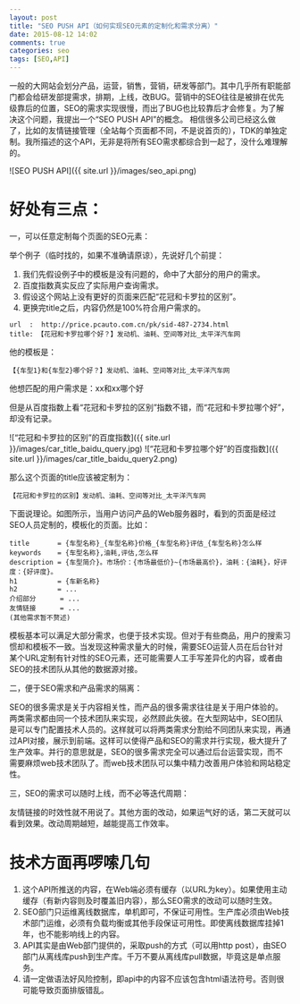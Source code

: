 ```yaml
---
layout: post
title: "SEO PUSH API（如何实现SEO元素的定制化和需求分离）"
date: 2015-08-12 14:02
comments: true
categories: seo
tags: [SEO,API]
---
```



一般的大网站会划分产品，运营，销售，营销，研发等部门。其中几乎所有职能部门都会给研发部提需求，排期，上线，改BUG。营销中的SEO往往是被排在优先级靠后的位置，SEO的需求实现很慢，而出了BUG也比较靠后才会修复。为了解决这个问题，我提出一个“SEO PUSH API”的概念。
相信很多公司已经这么做了，比如的友情链接管理（全站每个页面都不同，不是说首页的），TDK的单独定制。我所描述的这个API，无非是将所有SEO需求都综合到一起了，没什么难理解的。

![SEO PUSH API]({{ site.url }}/images/seo_api.png)

好处有三点：
==========

一，可以任意定制每个页面的SEO元素：

举个例子（临时找的，如果不准确请原谅），先说好几个前提：

1. 我们先假设例子中的模板是没有问题的，命中了大部分的用户的需求。
1. 百度指数真实反应了实际用户查询需求。
1. 假设这个网站上没有更好的页面来匹配“花冠和卡罗拉的区别”。
1. 更换完title之后，内容仍然是100%符合用户需求的。

```
url  :  http://price.pcauto.com.cn/pk/sid-487-2734.html
title: 【花冠和卡罗拉哪个好？】发动机、油耗、空间等对比_太平洋汽车网
```

他的模板是：

```
【{车型1}和{车型2}哪个好？】发动机、油耗、空间等对比_太平洋汽车网
```

他想匹配的用户需求是：xx和xx哪个好

但是从百度指数上看“花冠和卡罗拉的区别”指数不错，而“花冠和卡罗拉哪个好”，却没有记录。

![“花冠和卡罗拉的区别”的百度指数]({{ site.url }}/images/car_title_baidu_query.jpg)
![“花冠和卡罗拉哪个好”的百度指数]({{ site.url }}/images/car_title_baidu_query2.png)

那么这个页面的title应该被定制为：

```
【花冠和卡罗拉的区别】发动机、油耗、空间等对比_太平洋汽车网
```

下面说理论。如图所示，当用户访问产品的Web服务器时，看到的页面是经过SEO人员定制的，模板化的页面。比如：

```
title       = {车型名称}_{车型名称}价格_{车型名称}评估_{车型名称}怎么样
keywords    = {车型名称},油耗,评估,怎么样
description = {车型简介}。市场价：{市场最低价}~{市场最高价}，油耗：{油耗}，好评度：{好评度}。
h1          = {车新名称}
h2          = ...
介绍部分      = ...
友情链接      = ...
(其他需求暂不赘述)
```
模板基本可以满足大部分需求，也便于技术实现。但对于有些商品，用户的搜索习惯却和模板不一致。当发现这种需求量大的时候，需要SEO运营人员在后台针对某个URL定制有针对性的SEO元素，还可能需要人工手写差异化的内容，或者由SEO的技术团队从其他的数据源对接。



二，便于SEO需求和产品需求的隔离：

SEO的很多需求是关于内容相关性，而产品的很多需求往往是关于用户体验的。两类需求都由同一个技术团队来实现，必然顾此失彼。在大型网站中，SEO团队是可以专门配置技术人员的。这样就可以将两类需求分割给不同团队来实现，再通过API对接，展示到前端。这样可以使得产品和SEO的需求并行实现，极大提升了生产效率。并行的意思就是，SEO的很多需求完全可以通过后台运营实现，而不需要麻烦web技术团队了。而web技术团队可以集中精力改善用户体验和网站稳定性。

三，SEO的需求可以随时上线，而不必等迭代周期：

友情链接的时效性就不用说了。其他方面的改动，如果运气好的话，第二天就可以看到效果。改动周期越短，越能提高工作效率。


技术方面再啰嗦几句
==========
1. 这个API所推送的内容，在Web端必须有缓存（以URL为key）。如果使用主动缓存（有新内容则及时覆盖旧内容），那么SEO需求的改动可以随时生效。
2. SEO部门只运维离线数据库，单机即可，不保证可用性。生产库必须由Web技术部门运维，必须有负载均衡或其他手段保证可用性。即使离线数据库挂掉1年，也不能影响线上的内容。
3. API其实是由Web部门提供的，采取push的方式（可以用http post），由SEO部门从离线库push到生产库。千万不要从离线库pull数据，毕竟这是单点服务。
4. 请一定做语法好风险控制，即api中的内容不应该包含html语法符号。否则很可能导致页面排版错乱。